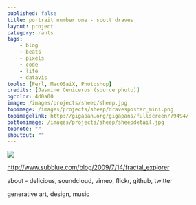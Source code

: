 ```yaml
---
published: false
title: portrait number one - scott draves
layout: project
category: rants
tags:
    - blog
    - beats
    - pixels
    - code
    - life
    - datavis
tools: [Perl, MacOSaiX, Photoshop]
credits: [Jasmine Ceniceros (source photo)]
bgcolor: 4d0a00
image: /images/projects/sheep/sheep.jpg
topimage: /images/projects/sheep/dravesposter_mini.png
topimagelink: http://gigapan.org/gigapans/fullscreen/79494/
bottomimage: /images/projects/sheep/sheepdetail.jpg
topnote: ""
shoutout: ""
---
```

<img class='feedimg' src='{{page.topimage}}'><br>





http://www.subblue.com/blog/2009/7/14/fractal_explorer


about - delicious, soundcloud, vimeo, flickr, github, twitter


generative art, design, music


